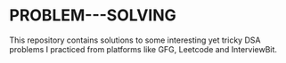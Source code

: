 # PROBLEM---SOLVING
This repository contains solutions to some interesting yet tricky DSA problems I practiced from platforms like GFG, Leetcode and InterviewBit.

